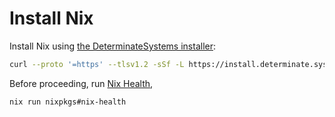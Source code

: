 # Install Nix

Install Nix using [the DeterminateSystems installer](https://github.com/DeterminateSystems/nix-installer#the-determinate-nix-installer):

```sh
curl --proto '=https' --tlsv1.2 -sSf -L https://install.determinate.systems/nix | sh -s -- install
```

Before proceeding, run [Nix Health](https://flakular.in/health),

```sh
nix run nixpkgs#nix-health
```
